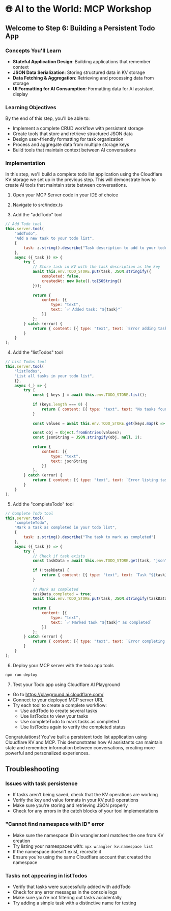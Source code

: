 # 🌐 AI to the World: MCP Workshop

## Welcome to Step 6: Building a Persistent Todo App

### Concepts You'll Learn
- **Stateful Application Design**: Building applications that remember context
- **JSON Data Serialization**: Storing structured data in KV storage
- **Data Fetching & Aggregation**: Retrieving and processing data from storage
- **UI Formatting for AI Consumption**: Formatting data for AI assistant display

### Learning Objectives
By the end of this step, you'll be able to:
- Implement a complete CRUD workflow with persistent storage
- Create tools that store and retrieve structured JSON data
- Design user-friendly formatting for task organization
- Process and aggregate data from multiple storage keys
- Build tools that maintain context between AI conversations

### Implementation

In this step, we'll build a complete todo list application using the Cloudflare KV storage we set up in the previous step. This will demonstrate how to create AI tools that maintain state between conversations.

1) Open your MCP Server code in your IDE of choice

2) Navigate to src/index.ts

3) Add the "addTodo" tool

```javascript
// Add Todo tool
this.server.tool(
    "addTodo",
    "Add a new task to your todo list",
    { 
        task: z.string().describe("Task description to add to your todo list")
    },
    async ({ task }) => {
        try {
            // Store task in KV with the task description as the key
            await this.env.TODO_STORE.put(task, JSON.stringify({
                completed: false,
                createdAt: new Date().toISOString()
            }));
            
            return { 
                content: [{ 
                    type: "text", 
                    text: `✅ Added task: "${task}"` 
                }] 
            };
        } catch (error) {
            return { content: [{ type: "text", text: `Error adding task: ${error}` }] };
        }
    }
);
```

4) Add the "listTodos" tool

```javascript
// List Todos tool
this.server.tool(
    "listTodos",
    "List all tasks in your todo list",
    {},
    async (_) => {
        try {
            const { keys } = await this.env.TODO_STORE.list();
            
            if (keys.length === 0) {
                return { content: [{ type: "text", text: "No tasks found in your todo list" }] };
            }
                                
            const values = await this.env.TODO_STORE.get(keys.map(k => k.name));

            const obj = Object.fromEntries(values);
            const jsonString = JSON.stringify(obj, null, 2);
            
            return { 
                content: [{ 
                    type: "text", 
                    text: jsonString
                }] 
            };
        } catch (error) {
            return { content: [{ type: "text", text: `Error listing tasks: ${error}` }] };
        }
    }
);
```

5) Add the "completeTodo" tool

```javascript
// Complete Todo tool
this.server.tool(
    "completeTodo",
    "Mark a task as completed in your todo list",
    { 
        task: z.string().describe("The task to mark as completed")
    },
    async ({ task }) => {
        try {
            // Check if task exists
            const taskData = await this.env.TODO_STORE.get(task, "json");
            
            if (!taskData) {
                return { content: [{ type: "text", text: `Task "${task}" not found` }] };
            }
            
            // Mark as completed
            taskData.completed = true;
            await this.env.TODO_STORE.put(task, JSON.stringify(taskData));
            
            return { 
                content: [{ 
                    type: "text", 
                    text: `✅ Marked task "${task}" as completed` 
                }] 
            };
        } catch (error) {
            return { content: [{ type: "text", text: `Error completing task: ${error}` }] };
        }
    }
);
```

6) Deploy your MCP server with the todo app tools

```bash
npm run deploy
```

7) Test your Todo app using Cloudflare AI Playground

- Go to https://playground.ai.cloudflare.com/ 
- Connect to your deployed MCP server URL
- Try each tool to create a complete workflow:
  - Use addTodo to create several tasks
  - Use listTodos to view your tasks
  - Use completeTodo to mark tasks as completed
  - Use listTodos again to verify the completed status

Congratulations! You've built a persistent todo list application using Cloudflare KV and MCP. This demonstrates how AI assistants can maintain state and remember information between conversations, creating more powerful and personalized experiences.

## Troubleshooting

### Issues with task persistence
- If tasks aren't being saved, check that the KV operations are working
- Verify the key and value formats in your KV.put() operations
- Make sure you're storing and retrieving JSON properly
- Check for any errors in the catch blocks of your tool implementations

### "Cannot find namespace with ID" error
- Make sure the namespace ID in wrangler.toml matches the one from KV creation
- Try listing your namespaces with: `npx wrangler kv:namespace list`
- If the namespace doesn't exist, recreate it
- Ensure you're using the same Cloudflare account that created the namespace

### Tasks not appearing in listTodos
- Verify that tasks were successfully added with addTodo
- Check for any error messages in the console logs
- Make sure you're not filtering out tasks accidentally
- Try adding a simple task with a distinctive name for testing

